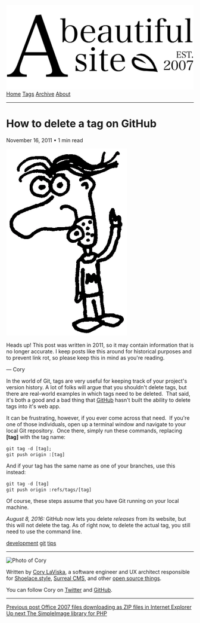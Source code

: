 <a href="../../index.html" class="header-link"><img src="../../images/logos/wordmark.svg" alt="A Beautiful Site" class="wordmark" /></a> <a href="../../index.html" class="nav-item">Home</a> <a href="../../tags/index.html" class="nav-item">Tags</a> <a href="../index.html" class="nav-item">Archive</a> <a href="../../about/index.html" class="nav-item">About</a>

------------------------------------------------------------------------

How to delete a tag on GitHub
=============================

November 16, 2011 • 1 min read

![A drawing of a cartoon man pointing upwards](../../images/artwork/pointer.gif)

Heads up! This post was written in 2011, so it may contain information that is no longer accurate. I keep posts like this around for historical purposes and to prevent link rot, so please keep this in mind as you're reading.

— Cory

In the world of Git, tags are very useful for keeping track of your project's version history. A lot of folks will argue that you shouldn't delete tags, but there are real-world examples in which tags need to be deleted.  That said, it's both a good and a bad thing that [GitHub](http://github.com/) hasn't built the ability to delete tags into it's web app.

It can be frustrating, however, if you ever come across that need.  If you're one of those individuals, open up a terminal window and navigate to your local Git repository.  Once there, simply run these commands, replacing **\[tag\]** with the tag name:

    git tag -d [tag];
    git push origin :[tag]

And if your tag has the same name as one of your branches, use this instead:

    git tag -d [tag]
    git push origin :refs/tags/[tag]

Of course, these steps assume that you have Git running on your local machine.

*August 8, 2016:* GitHub now lets you delete *releases* from its website, but this will not delete the tag. As of right now, to delete the actual tag, you still need to use the command line.

<a href="../../tags/development/index.html" class="post-tag">development</a> <a href="../../tags/git/index.html" class="post-tag">git</a> <a href="../../tags/tips/index.html" class="post-tag">tips</a>

------------------------------------------------------------------------

<img src="http://0.gravatar.com/avatar/bf1b3b95fd5b096a3592247c29667b33?s=512" alt="Photo of Cory" class="avatar avatar-small" />

Written by [Cory LaViska](../../index-4.html), a software engineer and UX architect responsible for [Shoelace.style](https://shoelace.style/), [Surreal CMS](https://www.surrealcms.com/), and other [open source things](https://github.com/claviska).

You can follow Cory on [Twitter](https://twitter.com/claviska) and [GitHub](https://github.com/claviska).

------------------------------------------------------------------------

<a href="../office-2007-files-downloading-as-zip-in-internet-explorer/index.html" class="post-nav-previous"><span class="small">Previous post</span> Office 2007 files downloading as ZIP files in Internet Explorer</a> <a href="../the-simple-image-library-for-php/index.html" class="post-nav-next"><span class="small">Up next</span> The SimpleImage library for PHP</a>
